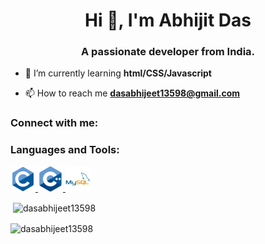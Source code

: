 <h1 align="center">Hi 👋, I'm Abhijit Das</h1>
<h3 align="center">A passionate developer from India.</h3>

- 🌱 I’m currently learning **html/CSS/Javascript**

- 📫 How to reach me **dasabhijeet13598@gmail.com**

<h3 align="left">Connect with me:</h3>
<p align="left">
</p>

<h3 align="left">Languages and Tools:</h3>
<p align="left"> <a href="https://www.cprogramming.com/" target="_blank" rel="noreferrer"> <img src="https://raw.githubusercontent.com/devicons/devicon/master/icons/c/c-original.svg" alt="c" width="40" height="40"/> </a> <a href="https://www.w3schools.com/cpp/" target="_blank" rel="noreferrer"> <img src="https://raw.githubusercontent.com/devicons/devicon/master/icons/cplusplus/cplusplus-original.svg" alt="cplusplus" width="40" height="40"/> </a> <a href="https://www.mysql.com/" target="_blank" rel="noreferrer"> <img src="https://raw.githubusercontent.com/devicons/devicon/master/icons/mysql/mysql-original-wordmark.svg" alt="mysql" width="40" height="40"/> </a> </p>

<p>&nbsp;<img align="center" src="https://github-readme-stats.vercel.app/api?username=dasabhijeet13598&show_icons=true&locale=en" alt="dasabhijeet13598" /></p>

<p><img align="center" src="https://github-readme-streak-stats.herokuapp.com/?user=dasabhijeet13598&" alt="dasabhijeet13598" /></p>
